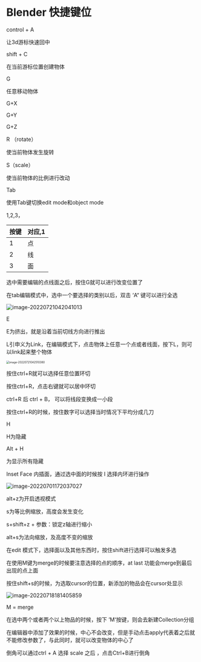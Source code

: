 # Blender 快捷键位

control + A 



让3d游标快速回中

shift + C

在当前游标位置创建物体

G

任意移动物体

G+X

G+Y

G+Z



R （rotate）

使当前物体发生旋转

S（scale）

使当前物体的比例进行改动

Tab

使用Tab键切换edit mode和object mode

1,2,3，

| 按键 | 对应,1 |
| ---- | ------ |
| 1    | 点     |
| 2    | 线     |
| 3    | 面     |

选中需要编辑的点线面之后，按住G就可以进行改变位置了



在tab编辑模式中，选中一个要选择的类别以后，双击 ‘A“ 键可以进行全选

![image-20220721042041013](../images/image-20220721042041013.png)



E

E为挤出，就是沿着当前切线方向进行推出



L引申义为Link，在编辑模式下，点击物体上任意一个点或者线面，按下L，则可以link起来整个物体

<img src="../images/image-20220721042510380.png" alt="image-20220721042510380" style="zoom:50%;" />



按住ctrl+R就可以选择任意位置环切

按住ctrl+R，点击右键就可以居中环切

ctrl+R 后 ctrl + B， 可以将线段变换成一小段 

按住ctrl+R的时候，按住数字可以选择当时情况下平均分成几刀





H

H为隐藏



Alt + H

为显示所有隐藏



Inset Face 内插面，通过选中面的时候按 I 选择内环进行操作

![image-20220701172037027](../images/image-20220701172037027.png)



alt+z为开启透视模式



s为等比例缩放，高度会发生变化

s+shift+z + 参数：锁定z轴进行缩小



alt+s为法向缩放，及高度不变的缩放

在edit 模式下，选择面以及其他东西时，按住shift进行选择可以触发多选



在使用M键为merge的时候要注意选择的点的顺序，at last 功能会merge到最后出现的点上面





按住shift+s的时候，为选取cursor的位置，新添加的物品会在cursor处显示

![image-20220718181405859](../images/image-20220718181405859.png)



M = merge 

在选中两个或者两个以上物品的时候，按下 ’M‘按键，则会去新建Collection分组



在编辑器中添加了效果的时候，中心不会改变，但是手动点击apply代表着之后就不能修改参数了，与此同时，就可以改变物体的中心了



倒角可以通过ctrl + A 选择 scale 之后 ，点击Ctrl+B进行倒角
